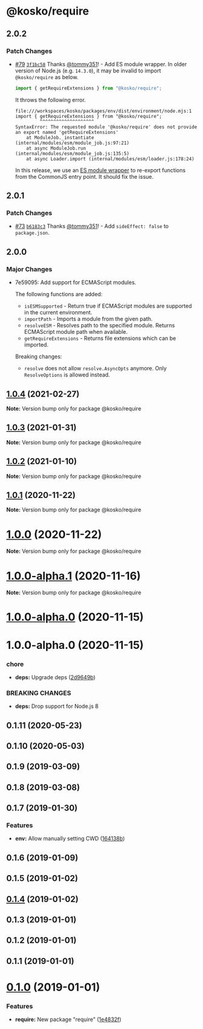 # @kosko/require

## 2.0.2

### Patch Changes

- [#79](https://github.com/tommy351/kosko/pull/79) [`3f1bc58`](https://github.com/tommy351/kosko/commit/3f1bc58dc9cc2dacfd748471e46b459c81d92c43) Thanks [@tommy351](https://github.com/tommy351)! - Add ES module wrapper. In older version of Node.js (e.g. `14.3.0`), it may be invalid to import `@kosko/require` as below.

  ```js
  import { getRequireExtensions } from "@kosko/require";
  ```

  It throws the following error.

  ```
  file:///workspaces/kosko/packages/env/dist/environment/node.mjs:1
  import { getRequireExtensions } from "@kosko/require";
           ^^^^^^^^^^^^^^^^^^^^
  SyntaxError: The requested module '@kosko/require' does not provide an export named 'getRequireExtensions'
      at ModuleJob._instantiate (internal/modules/esm/module_job.js:97:21)
      at async ModuleJob.run (internal/modules/esm/module_job.js:135:5)
      at async Loader.import (internal/modules/esm/loader.js:178:24)
  ```

  In this release, we use an [ES module wrapper](https://nodejs.org/dist/latest-v14.x/docs/api/packages.html#packages_approach_1_use_an_es_module_wrapper) to re-export functions from the CommonJS entry point. It should fix the issue.

## 2.0.1

### Patch Changes

- [#73](https://github.com/tommy351/kosko/pull/73) [`b6183c3`](https://github.com/tommy351/kosko/commit/b6183c3781ab3f1f1d21de8fbd21e5ef0ca37e17) Thanks [@tommy351](https://github.com/tommy351)! - Add `sideEffect: false` to `package.json`.

## 2.0.0

### Major Changes

- 7e59095: Add support for ECMAScript modules.

  The following functions are added:

  - `isESMSupported` - Return true if ECMAScript modules are supported in the current environment.
  - `importPath` - Imports a module from the given path.
  - `resolveESM` - Resolves path to the specified module. Returns ECMAScript module path when available.
  - `getRequireExtensions` - Returns file extensions which can be imported.

  Breaking changes:

  - `resolve` does not allow `resolve.AsyncOpts` anymore. Only `ResolveOptions` is allowed instead.

## [1.0.4](https://github.com/tommy351/kosko/compare/@kosko/require@1.0.3...@kosko/require@1.0.4) (2021-02-27)

**Note:** Version bump only for package @kosko/require

## [1.0.3](https://github.com/tommy351/kosko/compare/@kosko/require@1.0.2...@kosko/require@1.0.3) (2021-01-31)

**Note:** Version bump only for package @kosko/require

## [1.0.2](https://github.com/tommy351/kosko/compare/@kosko/require@1.0.1...@kosko/require@1.0.2) (2021-01-10)

**Note:** Version bump only for package @kosko/require

## [1.0.1](https://github.com/tommy351/kosko/compare/@kosko/require@1.0.0...@kosko/require@1.0.1) (2020-11-22)

**Note:** Version bump only for package @kosko/require

# [1.0.0](https://github.com/tommy351/kosko/compare/@kosko/require@1.0.0-alpha.1...@kosko/require@1.0.0) (2020-11-22)

**Note:** Version bump only for package @kosko/require

# [1.0.0-alpha.1](https://github.com/tommy351/kosko/compare/@kosko/require@1.0.0-alpha.0...@kosko/require@1.0.0-alpha.1) (2020-11-16)

**Note:** Version bump only for package @kosko/require

# [1.0.0-alpha.0](https://github.com/tommy351/kosko/compare/@kosko/require@1.0.0-alpha.0...@kosko/require@1.0.0-alpha.0) (2020-11-15)

# 1.0.0-alpha.0 (2020-11-15)

### chore

- **deps:** Upgrade deps ([2d9649b](https://github.com/tommy351/kosko/commit/2d9649b2579cdf75529b07ec42d1bc88e8eb937e))

### BREAKING CHANGES

- **deps:** Drop support for Node.js 8

## 0.1.11 (2020-05-23)

## 0.1.10 (2020-05-03)

## 0.1.9 (2019-03-09)

## 0.1.8 (2019-03-08)

## 0.1.7 (2019-01-30)

### Features

- **env:** Allow manually setting CWD ([164138b](https://github.com/tommy351/kosko/commit/164138b5c133d49a84ed85ba31d5e17bd1f05388))

## 0.1.6 (2019-01-09)

## 0.1.5 (2019-01-02)

## [0.1.4](https://github.com/tommy351/kosko/compare/@kosko/require@0.1.3...@kosko/require@0.1.4) (2019-01-02)

## 0.1.3 (2019-01-01)

## 0.1.2 (2019-01-01)

## 0.1.1 (2019-01-01)

# [0.1.0](https://github.com/tommy351/kosko/compare/1e4832fca25d2aaf86b1f2260c8785614be4915e...@kosko/require@0.1.0) (2019-01-01)

### Features

- **require:** New package "require" ([1e4832f](https://github.com/tommy351/kosko/commit/1e4832fca25d2aaf86b1f2260c8785614be4915e))

